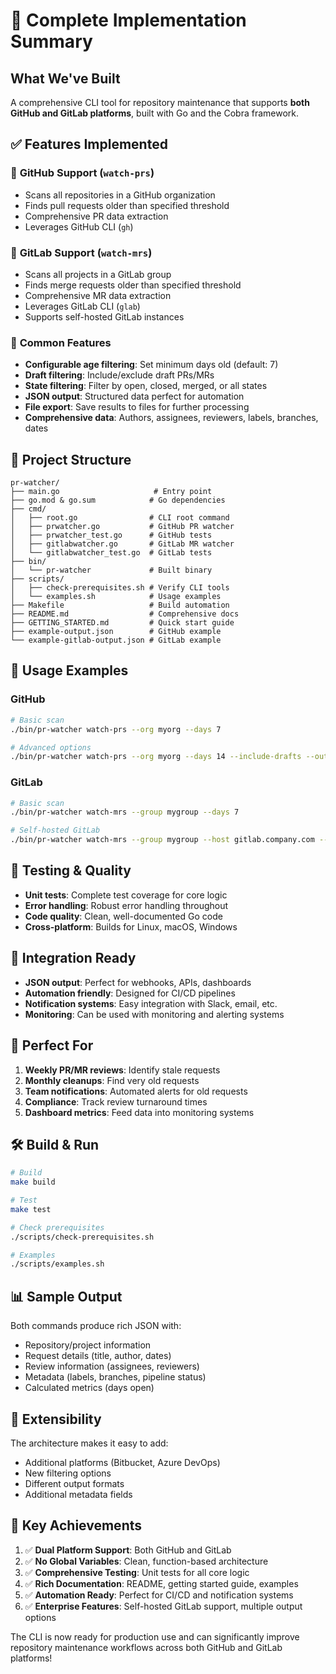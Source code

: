 # 🎉 Complete Implementation Summary

## What We've Built

A comprehensive CLI tool for repository maintenance that supports **both GitHub and GitLab platforms**, built with Go and the Cobra framework.

## ✅ Features Implemented

### 🐙 **GitHub Support (`watch-prs`)**
- Scans all repositories in a GitHub organization
- Finds pull requests older than specified threshold
- Comprehensive PR data extraction
- Leverages GitHub CLI (`gh`)

### 🦊 **GitLab Support (`watch-mrs`)**
- Scans all projects in a GitLab group
- Finds merge requests older than specified threshold
- Comprehensive MR data extraction
- Leverages GitLab CLI (`glab`)
- Supports self-hosted GitLab instances

### 🔧 **Common Features**
- **Configurable age filtering**: Set minimum days old (default: 7)
- **Draft filtering**: Include/exclude draft PRs/MRs
- **State filtering**: Filter by open, closed, merged, or all states
- **JSON output**: Structured data perfect for automation
- **File export**: Save results to files for further processing
- **Comprehensive data**: Authors, assignees, reviewers, labels, branches, dates

## 📁 **Project Structure**
```
pr-watcher/
├── main.go                     # Entry point
├── go.mod & go.sum            # Go dependencies
├── cmd/
│   ├── root.go                # CLI root command
│   ├── prwatcher.go           # GitHub PR watcher
│   ├── prwatcher_test.go      # GitHub tests
│   ├── gitlabwatcher.go       # GitLab MR watcher
│   └── gitlabwatcher_test.go  # GitLab tests
├── bin/
│   └── pr-watcher             # Built binary
├── scripts/
│   ├── check-prerequisites.sh # Verify CLI tools
│   └── examples.sh            # Usage examples
├── Makefile                   # Build automation
├── README.md                  # Comprehensive docs
├── GETTING_STARTED.md         # Quick start guide
├── example-output.json        # GitHub example
└── example-gitlab-output.json # GitLab example
```

## 🚀 **Usage Examples**

### GitHub
```bash
# Basic scan
./bin/pr-watcher watch-prs --org myorg --days 7

# Advanced options
./bin/pr-watcher watch-prs --org myorg --days 14 --include-drafts --output old-prs.json
```

### GitLab
```bash
# Basic scan
./bin/pr-watcher watch-mrs --group mygroup --days 7

# Self-hosted GitLab
./bin/pr-watcher watch-mrs --group mygroup --host gitlab.company.com --days 14 --output old-mrs.json
```

## 🧪 **Testing & Quality**
- **Unit tests**: Complete test coverage for core logic
- **Error handling**: Robust error handling throughout
- **Code quality**: Clean, well-documented Go code
- **Cross-platform**: Builds for Linux, macOS, Windows

## 🔗 **Integration Ready**
- **JSON output**: Perfect for webhooks, APIs, dashboards
- **Automation friendly**: Designed for CI/CD pipelines
- **Notification systems**: Easy integration with Slack, email, etc.
- **Monitoring**: Can be used with monitoring and alerting systems

## 🎯 **Perfect For**
1. **Weekly PR/MR reviews**: Identify stale requests
2. **Monthly cleanups**: Find very old requests
3. **Team notifications**: Automated alerts for old requests
4. **Compliance**: Track review turnaround times
5. **Dashboard metrics**: Feed data into monitoring systems

## 🛠 **Build & Run**
```bash
# Build
make build

# Test
make test

# Check prerequisites
./scripts/check-prerequisites.sh

# Examples
./scripts/examples.sh
```

## 📊 **Sample Output**
Both commands produce rich JSON with:
- Repository/project information
- Request details (title, author, dates)
- Review information (assignees, reviewers)
- Metadata (labels, branches, pipeline status)
- Calculated metrics (days open)

## 🔄 **Extensibility**
The architecture makes it easy to add:
- Additional platforms (Bitbucket, Azure DevOps)
- New filtering options
- Different output formats
- Additional metadata fields

## 🎉 **Key Achievements**
1. ✅ **Dual Platform Support**: Both GitHub and GitLab
2. ✅ **No Global Variables**: Clean, function-based architecture
3. ✅ **Comprehensive Testing**: Unit tests for all core logic
4. ✅ **Rich Documentation**: README, getting started guide, examples
5. ✅ **Automation Ready**: Perfect for CI/CD and notification systems
6. ✅ **Enterprise Features**: Self-hosted GitLab support, multiple output options

The CLI is now ready for production use and can significantly improve repository maintenance workflows across both GitHub and GitLab platforms!
